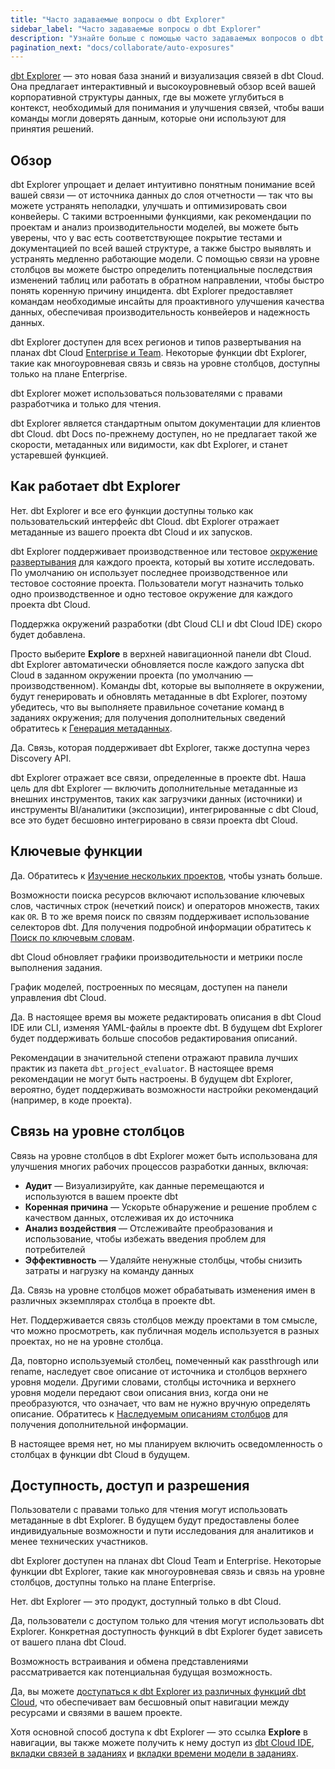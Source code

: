 ```yaml
---
title: "Часто задаваемые вопросы о dbt Explorer"
sidebar_label: "Часто задаваемые вопросы о dbt Explorer"
description: "Узнайте больше с помощью часто задаваемых вопросов о dbt Explorer, о том, как он работает, как с ним взаимодействовать и многое другое."
pagination_next: "docs/collaborate/auto-exposures"
---
```


[dbt Explorer](/docs/collaborate/explore-projects) — это новая база знаний и визуализация связей в dbt Cloud. Она предлагает интерактивный и высокоуровневый обзор всей вашей корпоративной структуры данных, где вы можете углубиться в контекст, необходимый для понимания и улучшения связей, чтобы ваши команды могли доверять данным, которые они используют для принятия решений.

## Обзор

<Expandable alt_header="Как dbt Explorer помогает с качеством данных?" >

dbt Explorer упрощает и делает интуитивно понятным понимание всей вашей связи — от источника данных до слоя отчетности — так что вы можете устранять неполадки, улучшать и оптимизировать свои конвейеры. С такими встроенными функциями, как рекомендации по проектам и анализ производительности моделей, вы можете быть уверены, что у вас есть соответствующее покрытие тестами и документацией по всей вашей структуре, а также быстро выявлять и устранять медленно работающие модели. С помощью связи на уровне столбцов вы можете быстро определить потенциальные последствия изменений таблиц или работать в обратном направлении, чтобы быстро понять коренную причину инцидента. dbt Explorer предоставляет командам необходимые инсайты для проактивного улучшения качества данных, обеспечивая производительность конвейеров и надежность данных.

</Expandable>

<Expandable alt_header="Какова стоимость dbt Explorer?" >

dbt Explorer доступен для всех регионов и типов развертывания на планах dbt Cloud [Enterprise и Team](https://www.getdbt.com/). Некоторые функции dbt Explorer, такие как многоуровневая связь и связь на уровне столбцов, доступны только на плане Enterprise.

dbt Explorer может использоваться пользователями с правами разработчика и только для чтения.

</Expandable>

<Expandable alt_header="Что произошло с dbt Docs?" >

dbt Explorer является стандартным опытом документации для клиентов dbt Cloud. dbt Docs по-прежнему доступен, но не предлагает такой же скорости, метаданных или видимости, как dbt Explorer, и станет устаревшей функцией.

</Expandable>

## Как работает dbt Explorer

<Expandable alt_header="Могу ли я использовать dbt Explorer на месте или с моим собственным развертыванием dbt Core?" >

Нет. dbt Explorer и все его функции доступны только как пользовательский интерфейс dbt Cloud. dbt Explorer отражает метаданные из вашего проекта dbt Cloud и их запусков.

</Expandable>

<Expandable alt_header="Как dbt Explorer поддерживает окружения dbt Cloud?" >

dbt Explorer поддерживает производственное или тестовое [окружение развертывания](/docs/deploy/deploy-environments) для каждого проекта, который вы хотите исследовать. По умолчанию он использует последнее производственное или тестовое состояние проекта. Пользователи могут назначить только одно производственное и одно тестовое окружение для каждого проекта dbt Cloud.

Поддержка окружений разработки (dbt Cloud CLI и dbt Cloud IDE) скоро будет добавлена.

</Expandable>

<Expandable alt_header="Как мне начать работу в Explorer? Как он обновляется?" >

Просто выберите **Explore** в верхней навигационной панели dbt Cloud. dbt Explorer автоматически обновляется после каждого запуска dbt Cloud в заданном окружении проекта (по умолчанию — производственном). Команды dbt, которые вы выполняете в окружении, будут генерировать и обновлять метаданные в dbt Explorer, поэтому убедитесь, что вы выполняете правильное сочетание команд в заданиях окружения; для получения дополнительных сведений обратитесь к [Генерация метаданных](/docs/collaborate/explore-projects#generate-metadata).

</Expandable>

<Expandable alt_header="Можно ли экспортировать связи dbt в внешнюю систему или каталог?" >

Да. Связь, которая поддерживает dbt Explorer, также доступна через Discovery API.

</Expandable>

<Expandable alt_header="Как dbt Explorer интегрируется с сторонними инструментами для отображения сквозной связи?" >

dbt Explorer отражает все связи, определенные в проекте dbt. Наша цель для dbt Explorer — включить дополнительные метаданные из внешних инструментов, таких как загрузчики данных (источники) и инструменты BI/аналитики (экспозиции), интегрированные с dbt Cloud, все это будет бесшовно интегрировано в связи проекта dbt Cloud.

</Expandable>

## Ключевые функции 

<Expandable alt_header="Поддерживает ли dbt Explorer многоуровневое открытие проектов (dbt Mesh)?" >

Да. Обратитесь к [Изучение нескольких проектов](/docs/collaborate/explore-multiple-projects), чтобы узнать больше.

</Expandable>

<Expandable alt_header="Какие возможности поиска поддерживает dbt Explorer?" >

Возможности поиска ресурсов включают использование ключевых слов, частичных строк (нечеткий поиск) и операторов множеств, таких как `OR`. В то же время поиск по связям поддерживает использование селекторов dbt. Для получения подробной информации обратитесь к [Поиск по ключевым словам](/docs/collaborate/explore-projects#search-resources).

</Expandable>

<Expandable alt_header="Могу ли я просмотреть информацию о выполнении модели для задания, которое в данный момент выполняется?" >

dbt Cloud обновляет графики производительности и метрики после выполнения задания.

</Expandable>

<Expandable alt_header="Могу ли я проанализировать количество успешных запусков модели в течение месяца?" >

График моделей, построенных по месяцам, доступен на панели управления dbt Cloud.

</Expandable>

<Expandable alt_header="Можно ли редактировать описания моделей или столбцов в dbt Cloud?" >

Да. В настоящее время вы можете редактировать описания в dbt Cloud IDE или CLI, изменяя YAML-файлы в проекте dbt. В будущем dbt Explorer будет поддерживать больше способов редактирования описаний.

</Expandable>

<Expandable alt_header="Откуда берутся рекомендации? Можно ли их настроить?" >

Рекомендации в значительной степени отражают правила лучших практик из пакета `dbt_project_evaluator`. В настоящее время рекомендации не могут быть настроены. В будущем dbt Explorer, вероятно, будет поддерживать возможности настройки рекомендаций (например, в коде проекта).

</Expandable>

## Связь на уровне столбцов

<Expandable alt_header="Каковы лучшие случаи использования связи на уровне столбцов в dbt Explorer?" >

Связь на уровне столбцов в dbt Explorer может быть использована для улучшения многих рабочих процессов разработки данных, включая:

- **Аудит** — Визуализируйте, как данные перемещаются и используются в вашем проекте dbt
- **Коренная причина** — Ускорьте обнаружение и решение проблем с качеством данных, отслеживая их до источника
- **Анализ воздействия** — Отслеживайте преобразования и использование, чтобы избежать введения проблем для потребителей
- **Эффективность** — Удаляйте ненужные столбцы, чтобы снизить затраты и нагрузку на команду данных

</Expandable>

<Expandable alt_header="Сохраняется ли функциональность связи на уровне столбцов, даже если имена столбцов различаются между моделями?" >

Да. Связь на уровне столбцов может обрабатывать изменения имен в различных экземплярах столбца в проекте dbt.

</Expandable>

<Expandable alt_header="Могут ли несколько проектов использовать одно и то же определение столбца?" >

Нет. Поддерживается связь столбцов между проектами в том смысле, что можно просмотреть, как публичная модель используется в разных проектах, но не на уровне столбца.

</Expandable>

<Expandable alt_header="Могут ли описания столбцов автоматически передаваться вниз по связям?" >

Да, повторно используемый столбец, помеченный как passthrough или rename, наследует свое описание от источника и столбцов верхнего уровня модели. Другими словами, столбцы источника и верхнего уровня модели передают свои описания вниз, когда они не преобразуются, что означает, что вам не нужно вручную определять описание. Обратитесь к [Наследуемым описаниям столбцов](/docs/collaborate/column-level-lineage#inherited-column-descriptions) для получения дополнительной информации.

</Expandable>

<Expandable alt_header="Доступна ли связь на уровне столбцов также на вкладке разработки?" >

В настоящее время нет, но мы планируем включить осведомленность о столбцах в функции dbt Cloud в будущем.

</Expandable>

## Доступность, доступ и разрешения

<Expandable alt_header="Как неразработчики могут взаимодействовать с dbt Explorer?" >

Пользователи с правами только для чтения могут использовать метаданные в dbt Explorer. В будущем будут предоставлены более индивидуальные возможности и пути исследования для аналитиков и менее технических участников.

</Expandable>

<Expandable alt_header="Требуется ли для dbt Explorer конкретный план dbt Cloud?" >

dbt Explorer доступен на планах dbt Cloud Team и Enterprise. Некоторые функции dbt Explorer, такие как многоуровневая связь и связь на уровне столбцов, доступны только на плане Enterprise.

</Expandable>

<Expandable alt_header="Смогут ли пользователи dbt Core использовать какие-либо из новых функций dbt Explorer?" >

Нет. dbt Explorer — это продукт, доступный только в dbt Cloud.

</Expandable>

<Expandable alt_header="Можно ли получить доступ к dbt Explorer с лицензией только для чтения?" >

Да, пользователи с доступом только для чтения могут использовать dbt Explorer. Конкретная доступность функций в dbt Explorer будет зависеть от вашего плана dbt Cloud.

</Expandable>

<Expandable alt_header="Существует ли простой способ поделиться полезным контентом dbt Explorer с людьми вне dbt Cloud?" >

Возможность встраивания и обмена представлениями рассматривается как потенциальная будущая возможность.

</Expandable>

<Expandable alt_header="Доступен ли dbt Explorer из других областей внутри dbt Cloud?" >

Да, вы можете [доступаться к dbt Explorer из различных функций dbt Cloud](/docs/collaborate/access-from-dbt-cloud), что обеспечивает вам бесшовный опыт навигации между ресурсами и связями в вашем проекте.

Хотя основной способ доступа к dbt Explorer — это ссылка **Explore** в навигации, вы также можете получить к нему доступ из [dbt Cloud IDE](/docs/collaborate/access-from-dbt-cloud#dbt-cloud-ide), [вкладки связей в заданиях](/docs/collaborate/access-from-dbt-cloud#lineage-tab-in-jobs) и [вкладки времени модели в заданиях](/docs/collaborate/access-from-dbt-cloud#model-timing-tab-in-jobs).

</Expandable>